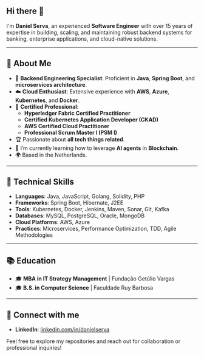 ## Hi there 👋
I'm **Daniel Serva**, an experienced **Software Engineer** with over 15 years of expertise in building, scaling, and maintaining robust backend systems for banking, enterprise applications, and cloud-native solutions.  

---

## 🌟 **About Me**  
- 🔧 **Backend Engineering Specialist**: Proficient in **Java**, **Spring Boot**, and **microservices architecture**.  
- ☁️ **Cloud Enthusiast**: Extensive experience with **AWS**, **Azure**, **Kubernetes**, and **Docker**.  
- 📜 **Certified Professional**:  
  - **Hyperledger Fabric Certified Practitioner**  
  - **Certified Kubernetes Application Developer (CKAD)**  
  - **AWS Certified Cloud Practitioner**  
  - **Professional Scrum Master I (PSM I)**  
- 🏆 Passionate about **all tech things related**.
- 🌱 I’m currently learning how to leverage **AI agents** in **Blockchain**.
- 🌍 Based in the Netherlands.

---

## 🔧 **Technical Skills**  
- **Languages**: Java, JavaScript, Golang, Solidity, PHP  
- **Frameworks**: Spring Boot, Hibernate, J2EE  
- **Tools**: Kubernetes, Docker, Jenkins, Maven, Sonar, Git, Kafka  
- **Databases**: MySQL, PostgreSQL, Oracle, MongoDB  
- **Cloud Platforms**: AWS, Azure  
- **Practices**: Microservices, Performance Optimization, TDD, Agile Methodologies  

---

## 📚 **Education**  
- 🎓 **MBA in IT Strategy Management** | Fundação Getúlio Vargas  
- 🎓 **B.S. in Computer Science** | Faculdade Ruy Barbosa  

---

## 🔗 **Connect with me**  
- **LinkedIn**: [linkedin.com/in/danielserva](https://linkedin.com/in/danielserva)  

Feel free to explore my repositories and reach out for collaboration or professional inquiries!  

<!--
**danielserva/danielserva** is a ✨ _special_ ✨ repository because its `README.md` (this file) appears on your GitHub profile.

Here are some ideas to get you started:

- 🔭 I’m currently working on ...
- 🌱 I’m currently learning ...
- 👯 I’m looking to collaborate on ...
- 🤔 I’m looking for help with ...
- 💬 Ask me about ...
- 📫 How to reach me: ...
- 😄 Pronouns: ...
- ⚡ Fun fact: ...


🚀 **Currently Working On:**  
- Participating in the [NEXT 2025 hackathon challenge](https://nextchallenge.com)  
- Developing SaaS applications and blockchain-based projects  
- Building quantitative models for financial research  

📚 **Recent Highlights:**  
- Completed Chainlink blockchain developer courses  
- Improved a WooCommerce + Dokan WordPress setup for multilingual scalability  

🔗 **Connect with Me:**  
- [LinkedIn](https://www.linkedin.com/in/danielserva/)  

💼 **Core Skills:**  
- **Programming Languages:** Go, Java, Python, Solidity  
- **Frameworks & Tools:** Spring Boot, TestContainers, Colima, Kubernetes, MariaDB, Jenkins, WooCommerce  
- **Focus Areas:** Blockchain development, Machine Learning & AI, Quantitative Finance  


-->
